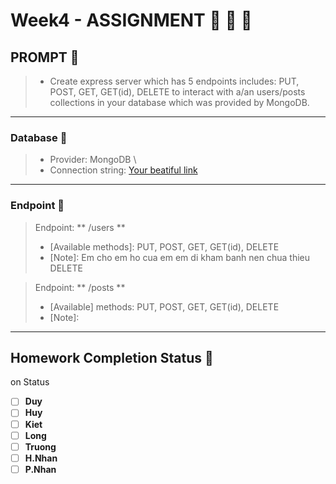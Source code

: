 # Week4 - ASSIGNMENT :100: :100: :100:

## PROMPT :speech_balloon:
 > - Create express server which has 5 endpoints includes: PUT, POST, GET, GET(id), DELETE to interact with a/an users/posts collections in your database which was provided by MongoDB.
---
### Database :page_facing_up:
 > - Provider: MongoDB \
 > - Connection string: [Your beatiful link](your-connection-stringhere)
---
### Endpoint :electric_plug:
 > Endpoint: ** /users  **
 > - [Available methods]: PUT, POST, GET, GET(id), DELETE
 > - [Note]: Em cho em ho cua em em di kham banh nen chua thieu DELETE

 > Endpoint: ** /posts **
 > - [Available] methods: PUT, POST, GET, GET(id), DELETE
 > - [Note]:
---
## Homework Completion Status :bicyclist:
on Status

- [ ] **Duy**
- [ ] **Huy**
- [ ] **Kiet**
- [ ] **Long**
- [ ] **Truong**
- [ ] **H.Nhan**
- [ ] **P.Nhan**
